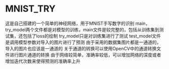 # MNIST_TRY
这是自己搭建的一个简单的神经网络，用于MNIST手写数字的识别
main，try_model两个文件都是对模型的训练，main文件是较完整的，包括从训练集到测试集，还包括了loss的绘制
try_model只是对训练集进行了测试
test_model文件是调用模型参数对导入的图片进行了预测
由于采用的数据集图片都是一通道的，导入的图片也应该是一通道的
关于通道的转换可以使用OpenCV中的通道转换文件进行图片通道的转换
由于网络较简单，准确率较低，可以增加网络的深度或者增加迭代次数来使得预测的准确率上升
